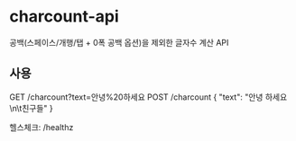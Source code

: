 # charcount-api
공백(스페이스/개행/탭 + 0폭 공백 옵션)을 제외한 글자수 계산 API

## 사용
GET  /charcount?text=안녕%20하세요
POST /charcount
{ "text": "안녕 하세요\n\t친구들" }

헬스체크: /healthz
